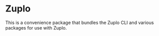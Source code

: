 # Zuplo

This is a convenience package that bundles the Zuplo CLI and various packages for use with Zuplo.
